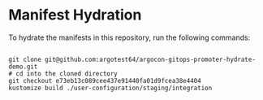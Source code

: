 
# Manifest Hydration

To hydrate the manifests in this repository, run the following commands:

```shell

git clone git@github.com:argotest64/argocon-gitops-promoter-hydrate-demo.git
# cd into the cloned directory
git checkout e73eb13c089cee437e91440fa01d9fcea38e4404
kustomize build ./user-configuration/staging/integration
```